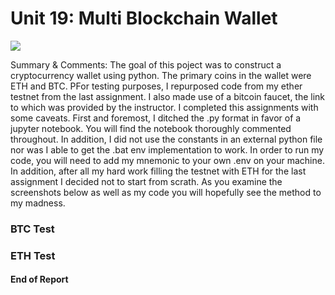 # Unit 19: Multi Blockchain Wallet
<img src="https://github.com/ThomasJScott3/Unit-19-Multi-Blockchain-Wallet/blob/main/images/newtons-coin-cradle.jpg"></img>
<p>
  
Summary & Comments: The goal of this poject was to construct a cryptocurrency wallet using python. The primary coins in the wallet were ETH and BTC. PFor testing purposes, I repurposed code from my ether testnet from the last assignment. I also made use of a bitcoin faucet, the link to which was provided by the instructor. I completed this assignments with some caveats. First and foremost, I ditched the .py format in favor of a jupyter notebook. You will find the notebook thoroughly commented throughout. In addition, I did not use the constants in an external python file nor was I able to get the .bat env implementation to work. In order to run my code, you will need to add my mnemonic to your own .env on your machine. In addition, after all my hard work filling the testnet with ETH for the last assignment I decided not to start from scrath. As you examine the screenshots below as well as my code you will hopefully see the method to my madness.

<p>

### BTC Test


### ETH Test



#### End of Report
